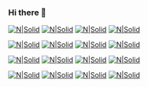 ### Hi there 👋

[![N|Solid](https://icongr.am/devicon/html5-original-wordmark.svg?size=50)]() [![N|Solid](https://icongr.am/devicon/css3-original-wordmark.svg?size=50)]() [![N|Solid](https://icongr.am/devicon/javascript-original.svg?size=50)]() [![N|Solid](https://icongr.am/devicon/jquery-plain-wordmark.svg?size=50)]() 

[![N|Solid](https://icongr.am/devicon/bootstrap-plain-wordmark.svg?size=50&color=712cf9)]() [![N|Solid](https://icongr.am/devicon/codeigniter-plain-wordmark.svg?size=50&color=ed6536)]() [![N|Solid](https://icongr.am/devicon/apache-line-wordmark.svg?size=50&color=f87d2a)]() [![N|Solid](https://icongr.am/devicon/mysql-original-wordmark.svg?size=50)]()

[![N|Solid](https://icongr.am/devicon/java-original-wordmark.svg?size=50)]() [![N|Solid](https://icongr.am/devicon/php-original.svg?size=50)]()  [![N|Solid](https://icongr.am/devicon/cplusplus-original.svg?size=50)]() [![N|Solid](https://icongr.am/devicon/python-original.svg?size=50)]()

[![N|Solid](https://icongr.am/devicon/react-original-wordmark.svg?size=50)]() [![N|Solid](https://icongr.am/devicon/visualstudio-plain.svg?size=50&color=0011ff)]() [![N|Solid](https://icongr.am/devicon/git-plain-wordmark.svg?size=50&color=f14e32)]() [![N|Solid](https://icongr.am/devicon/npm-original-wordmark.svg?size=50)]()
